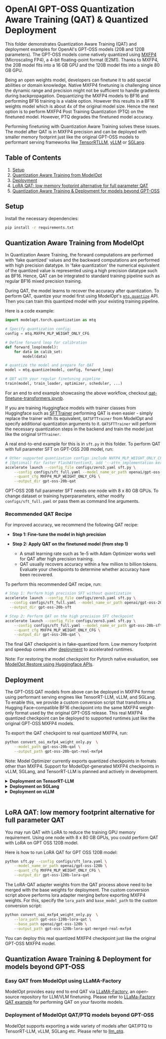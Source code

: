 # OpenAI GPT-OSS Quantization Aware Training (QAT) & Quantized Deployment

This folder demonstrates Quantization Aware Training (QAT) and deployment examples for OpenAI's GPT-OSS models (20B and 120B parameters). The GPT-OSS models come natively quantized using [MXFP4](https://www.opencompute.org/documents/ocp-microscaling-formats-mx-v1-0-spec-final-pdf) (Microscaling FP4), a 4-bit floating-point format (E2M1). Thanks to MXFP4, the 20B model fits into a 16 GB GPU and the 120B model fits into a single 80 GB GPU.

Being an open weights model, developers can finetune it to add special abilities or domain knowledge. Native MXFP4 finetuning is challenging since the dynamic range and precision might not be sufficient to handle gradients during backpropagation. Dequantizing the MXFP4 models to BF16 and performing BF16 training is a viable option. However this results in a BF16 weights model which is about 4x of the original model size. Hence the next option is to perform MXFP4 Post Training Quantization (PTQ) on the finetuned model. However, PTQ degrades the finetuned model accuracy.

Performing finetuning with Quantization Aware Training solves these issues. The model after QAT is in MXFP4 precision and can be deployed with smaller memory footprint just like the original GPT-OSS models to performant serving frameworks like
[TensorRTLLM](https://github.com/NVIDIA/TensorRT-LLM), [vLLM](https://github.com/vllm-project/vllm) or [SGLang](https://github.com/sgl-project/sglang).

## Table of Contents

1. [Setup](#setup)
1. [Quantization Aware Training from ModelOpt](#quantization-aware-training-from-modelopt)
1. [Deployment](#deployment)
1. [LoRA QAT: low memory footprint alternative for full parameter QAT](#lora-qat-low-memory-footprint-alternative-for-full-parameter-qat)
1. [Quantization Aware Training & Deployment for models beyond GPT-OSS](#quantization-aware-training--deployment-for-models-beyond-gpt-oss)

## Setup

Install the necessary dependencies:

```bash
pip install -r requirements.txt
```

## Quantization Aware Training from ModelOpt

In Quantization Aware Training, the forward computations are performed with 'fake quantized' values and the backward computations are performed with high precision datatype. In 'fake quantization' the numerical equivalent of the quantized value is represented using a high precision datatype such as BF16. Hence, QAT can be integrated to standard training pipeline such as regular BF16 mixed precision training.

During QAT, the model learns to recover the accuracy after quantization. To perform QAT, quantize your model first using ModelOpt's [`mtq.quantize`](https://nvidia.github.io/TensorRT-Model-Optimizer/reference/generated/modelopt.torch.quantization.model_quant.html#modelopt.torch.quantization.model_quant.quantize) API. Then you can train this quantized model with your existing training pipeline.

Here is a code example:

```python
import modelopt.torch.quantization as mtq

# Specify quantization config;
config = mtq.MXFP4_MLP_WEIGHT_ONLY_CFG

# Define forward loop for calibration
def forward_loop(model):
    for data in calib_set:
        model(data)

# quantize the model and prepare for QAT
model = mtq.quantize(model, config, forward_loop)

# QAT with your regular finetuning pipeline
train(model, train_loader, optimizer, scheduler, ...)
```

For an end to end example showcasing the above workflow, checkout [qat-finetune-transformers.ipynb](./qat-finetune-transformers.ipynb).

If you are training Huggingface models with trainer classes from Huggingface such as [SFTTrainer](https://huggingface.co/docs/trl/en/sft_trainer) performing QAT is even easier - simply replace the trainer with its equivalent, `QATSFTTrainer` from ModelOpt and specify additional quantization arguments to it. `QATSFTTrainer` will perform the necessary quantization steps in the backend and train the model just like the original `SFTTrainer`.

A real end-to-end example for this is in `sft.py` in this folder. To perform QAT with full parameter SFT on GPT-OSS 20B model, run:

```sh
# Other supported quantization configs include NVFP4_MLP_WEIGHT_ONLY_CFG, NVFP4_MLP_ONLY_CFG etc.
# [Optional] For faster FlashAttention3, add '--attn_implementation kernels-community/vllm-flash-attn3'
accelerate launch --config_file configs/zero3.yaml sft.py \
    --config configs/sft_full.yaml --model_name_or_path openai/gpt-oss-20b \
    --quant_cfg MXFP4_MLP_WEIGHT_ONLY_CFG \
    --output_dir gpt-oss-20b-qat
```

GPT-OSS 20B full parameter SFT needs one node with 8 x 80 GB GPUs. To change dataset or training hyperparameters, either modify `configs/sft_full.yaml` or pass them as command line arguments.

### Recommended QAT Recipe

For improved accuracy, we recommend the following QAT recipe:

- **Step 1: Fine-tune the model in high precision**

- **Step 2: Apply QAT on the finetuned model (from step 1)**

  - A small learning rate such as 1e-5 with Adam Optimizer works well for QAT after high precision training.
  - QAT usually recovers accuracy within a few million to billion tokens. Evaluate your checkpoints to determine whether accuracy have been recovered.

To perform this recommended QAT recipe, run:

```sh
# Step 1: Perform high precision SFT without quantization
accelerate launch --config_file configs/zero3.yaml sft.py \
  --config configs/sft_full.yaml --model_name_or_path openai/gpt-oss-20b \
  --output_dir gpt-oss-20b-sft

# Step 2: Perform QAT on the high precision SFT checkpoint
accelerate launch --config_file configs/zero3.yaml sft.py \
    --config configs/sft_full.yaml --model_name_or_path gpt-oss-20b-sft \
    --quant_cfg MXFP4_MLP_WEIGHT_ONLY_CFG \
    --output_dir gpt-oss-20b-qat \
```

The final QAT checkpoint is in fake-quantized form. Low memory footprint and speedup comes after [deployment](#deployment) to accelerated runtimes.

Note: For restoring the model checkpoint for Pytorch native evaluation, see [ModelOpt Restore using Huggingface APIs](https://nvidia.github.io/TensorRT-Model-Optimizer/guides/2_save_load.html#modelopt-save-restore-using-huggingface-checkpointing-apis).

## Deployment

The GPT-OSS QAT models from above can be deployed in MXFP4 format using performant serving engines like TensorRT-LLM, vLLM, and SGLang. To enable this, we provide a custom conversion script that transforms a Hugging Face–compatible BF16 checkpoint into the same MXFP4 weight-only format used by the original GPT-OSS release. This real MXFP4 quantized checkpoint can be deployed to supported runtimes just like the original GPT-OSS MXFP4 models.

To export the QAT checkpoint to real quantized MXFP4, run:

```bash
python convert_oai_mxfp4_weight_only.py  \
    --model_path gpt-oss-20b-qat \
    --output_path gpt-oss-20b-qat-real-mxfp4
```

Note: Model Optimizer currently exports quantized checkpoints in formats other than MXFP4. Support for ModelOpt-generated MXFP4 checkpoints in vLLM, SGLang, and TensorRT-LLM is planned and actively in development.

<details>
<summary><strong>Deployment on TensorRT-LLM</strong></summary>

To setup TensorRT-LLM, follow the official guide: [Deploying GPT-OSS on TensorRT-LLM](https://github.com/NVIDIA/TensorRT-LLM/blob/main/docs/source/blogs/tech_blog/blog9_Deploying_GPT_OSS_on_TRTLLM.md)
Once installed, launch an OpenAI-compatible endpoint using:

```bash
trtllm-serve path/to/quantized/checkpoint --tokenizer /path/to/tokenizer --max_batch_size <max_batch_size> --max_num_tokens <max_num_tokens> --max_seq_len <max_seq_len> --tp_size <tp_size> --pp_size <pp_size> --host <host_ip_address> --port <port> --kv_cache_free_gpu_memory_fraction 0.95

```

</details>

<details>
<summary><strong>Deployment on SGLang</strong></summary>

To setup SGLang, refer to the setup issue: [SGLang Setup Guide](https://github.com/sgl-project/sglang/issues/8833)
Then start the server with:

```bash
python3 -m sglang.launch_server --model <model-path> --tp <tp_size>

```

</details>

<details>
<summary><strong>Deployment on vLLM</strong></summary>

To deploy with vLLM, follow the [OpenAI Cookbook instructions](https://cookbook.openai.com/articles/gpt-oss/run-vllm)
Then start the server with:

```bash
vllm serve <model_path>

```

</details>
<br>

## LoRA QAT: low memory footprint alternative for full parameter QAT

You may run QAT with LoRA to reduce the training GPU memory requirement. Using one node with 8 x 80 GB GPUs, you could perform QAT with LoRA on GPT OSS 120B model.

Here is how to run LoRA QAT for GPT OSS 120B model:

```bash
python sft.py --config configs/sft_lora.yaml \
    --model_name_or_path openai/gpt-oss-120b \
    --quant_cfg MXFP4_MLP_WEIGHT_ONLY_CFG \
    --output_dir gpt-oss-120b-lora-qat
```

The LoRA-QAT adapter weights from the QAT process above need to be merged with the base weights for deployment.
The custom conversion script above performs lora adapter merging before exporting MXFP4 weights. For this, specify the `lora_path` and `base_model_path` to the custom conversion script:

```sh
python convert_oai_mxfp4_weight_only.py  \
    --lora_path gpt-oss-120b-lora-qat \
    --base_path openai/gpt-oss-120b \
    --output_path gpt-oss-120b-lora-qat-merged-real-mxfp4
```

You can deploy this real quantized MXFP4 checkpoint just like the original GPT-OSS MXFP4 model.

## Quantization Aware Training & Deployment for models beyond GPT-OSS

### Easy QAT from ModelOpt using LLaMA-Factory

ModelOpt provides easy end to end QAT via [LLaMA-Factory](https://github.com/hiyouga/LLaMA-Factory), an open-source repository for LLM/VLM finetuning. Please refer to [LLaMa-Factory QAT example](https://github.com/NVIDIA/TensorRT-Model-Optimizer/tree/main/examples/llm_qat/llama_factory) for performing QAT on your favorite models.

### Deployment of ModelOpt QAT/PTQ models beyond GPT-OSS

ModelOpt supports exporting a wide variety of models after QAT/PTQ to TensorRT-LLM, vLLM, SGLang etc. Please refer to [llm_ptq](https://github.com/NVIDIA/TensorRT-Model-Optimizer/tree/main/examples/llm_ptq).
